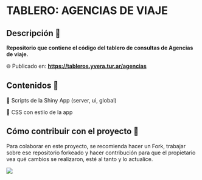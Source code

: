 # TABLERO: AGENCIAS DE VIAJE

## Descripción :speech_balloon:

**Repositorio que contiene el código del tablero de consultas de Agencias de viaje.**

:globe_with_meridians: Publicado en: **https://tableros.yvera.tur.ar/agencias**


## Contenidos :test_tube:

:pushpin: Scripts de la Shiny App (server, ui, global)

:pushpin: CSS con estilo de la app


## Cómo contribuir con el proyecto :twisted_rightwards_arrows:

Para colaborar en este proyecto, se recomienda hacer un Fork, trabajar sobre ese repositorio forkeado y hacer contribución para que el propietario vea qué cambios se realizaron, esté al tanto y lo actualice.

![](para_el_readme/Captura%20de%20Pantalla%202022-02-17%20a%20la(s)%2014.20.06.png)
